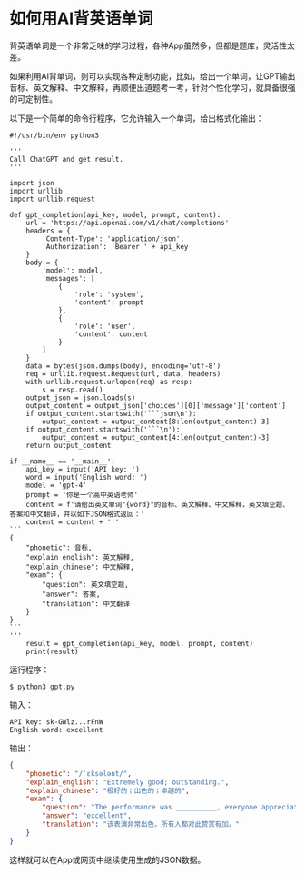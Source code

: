 # 如何用AI背英语单词

背英语单词是一个非常乏味的学习过程，各种App虽然多，但都是题库，灵活性太差。

如果利用AI背单词，则可以实现各种定制功能，比如，给出一个单词，让GPT输出音标、英文解释、中文解释，再顺便出道题考一考，针对个性化学习，就具备很强的可定制性。

以下是一个简单的命令行程序，它允许输入一个单词，给出格式化输出：

    #!/usr/bin/env python3
    
    '''
    Call ChatGPT and get result.
    '''
    
    import json
    import urllib
    import urllib.request
    
    def gpt_completion(api_key, model, prompt, content):
        url = 'https://api.openai.com/v1/chat/completions'
        headers = {
            'Content-Type': 'application/json',
            'Authorization': 'Bearer ' + api_key
        }
        body = {
            'model': model,
            'messages': [
                {
                    'role': 'system',
                    'content': prompt
                },
                {
                    'role': 'user',
                    'content': content
                }
            ]
        }
        data = bytes(json.dumps(body), encoding='utf-8')
        req = urllib.request.Request(url, data, headers)
        with urllib.request.urlopen(req) as resp:
            s = resp.read()
        output_json = json.loads(s)
        output_content = output_json['choices'][0]['message']['content']
        if output_content.startswith('```json\n'):
            output_content = output_content[8:len(output_content)-3]
        if output_content.startswith('```\n'):
            output_content = output_content[4:len(output_content)-3]
        return output_content
    
    if __name__ == '__main__':
        api_key = input('API key: ')
        word = input('English word: ')
        model = 'gpt-4'
        prompt = '你是一个高中英语老师'
        content = f'请给出英文单词"{word}"的音标、英文解释、中文解释，英文填空题、答案和中文翻译，并以如下JSON格式返回：'
        content = content + '''
    ```
    {
        "phonetic": 音标,
        "explain_english": 英文解释,
        "explain_chinese": 中文解释,
        "exam": {
            "question": 英文填空题,
            "answer": 答案,
            "translation": 中文翻译
        }
    }
    ```
    '''
        result = gpt_completion(api_key, model, prompt, content)
        print(result)

运行程序：

```plain
$ python3 gpt.py
```

输入：

```plain
API key: sk-GWlz...rFnW
English word: excellent
```

输出：

```json
{
    "phonetic": "/ˈɛksələnt/",
    "explain_english": "Extremely good; outstanding.",
    "explain_chinese": "极好的；出色的；卓越的",
    "exam": {
        "question": "The performance was __________, everyone appreciated it.",
        "answer": "excellent",
        "translation": "该表演非常出色，所有人都对此赞赏有加。"
    }
}
```

这样就可以在App或网页中继续使用生成的JSON数据。
